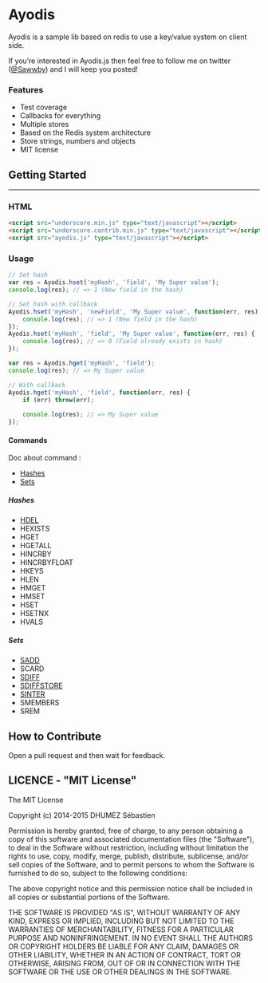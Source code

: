 # Ayodis

Ayodis is a sample lib based on redis to use a key/value system on client side.

If you’re interested in Ayodis.js then feel free to follow me on twitter
([@Sawwby](https://twitter.com/Sawwby)) and I will keep you posted!


### Features
    
- Test coverage
- Callbacks for everything
- Multiple stores
- Based on the Redis system architecture 
- Store strings, numbers and objects
- MIT license

## Getting Started

___________________________________________________________________________


### HTML

```html
<script src="underscore.min.js" type="text/javascript"></script>
<script src="underscore.contrib.min.js" type="text/javascript"></script>
<script src="ayodis.js" type="text/javascript"></script>
```


### Usage

```javascript
// Set hash
var res = Ayodis.hset('myHash', 'field', 'My Super value');
console.log(res); // => 1 (New field in the hash)

// Set hash with callback
Ayodis.hset('myHash', 'newField', 'My Super value', function(err, res) {
    console.log(res); // => 1 (New field in the hash)
});
Ayodis.hset('myHash', 'field', 'My Super value', function(err, res) {
    console.log(res); // => 0 (Field already exists in hash)
});

var res = Ayodis.hget('myHash', 'field');
console.log(res); // => My Super value

// With callback
Ayodis.hget('myHash', 'field', function(err, res) {
    if (err) throw(err);
    
    console.log(res); // => My Super value
});

```

#### Commands

Doc about command : 

- [Hashes](doc/HASHES.md)
- [Sets](doc/SETS.md)

##### Hashes

- [HDEL](doc/hashes/HDEL.md)
- HEXISTS
- HGET
- HGETALL
- HINCRBY
- HINCRBYFLOAT
- HKEYS
- HLEN
- HMGET
- HMSET
- HSET
- HSETNX
- HVALS

##### Sets

- [SADD](doc/sets/SADD.md)
- SCARD
- [SDIFF](doc/sets/SDIFF.md)
- [SDIFFSTORE](doc/sets/SDIFFSTORE.md)
- [SINTER](doc/sets/SINTER.md)
- SMEMBERS
- SREM

## How to Contribute

Open a pull request and then wait for feedback.

## LICENCE - "MIT License"

The MIT License

Copyright (c) 2014-2015 DHUMEZ Sébastien

Permission is hereby granted, free of charge, to any person obtaining a copy of this software and associated documentation files (the "Software"), to deal in the Software without restriction, including without limitation the rights to use, copy, modify, merge, publish, distribute, sublicense, and/or sell copies of the Software, and to permit persons to whom the Software is furnished to do so, subject to the following conditions:

The above copyright notice and this permission notice shall be included in all copies or substantial portions of the Software.

THE SOFTWARE IS PROVIDED "AS IS", WITHOUT WARRANTY OF ANY KIND, EXPRESS OR IMPLIED, INCLUDING BUT NOT LIMITED TO THE WARRANTIES OF MERCHANTABILITY, FITNESS FOR A PARTICULAR PURPOSE AND NONINFRINGEMENT. IN NO EVENT SHALL THE AUTHORS OR COPYRIGHT HOLDERS BE LIABLE FOR ANY CLAIM, DAMAGES OR OTHER LIABILITY, WHETHER IN AN ACTION OF CONTRACT, TORT OR OTHERWISE, ARISING FROM, OUT OF OR IN CONNECTION WITH THE SOFTWARE OR THE USE OR OTHER DEALINGS IN THE SOFTWARE.